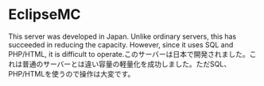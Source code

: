 # EclipseMC
This server was developed in Japan. Unlike ordinary servers, this has succeeded in reducing the capacity. However, since it uses SQL and PHP/HTML, it is difficult to operate.このサーバーは日本で開発されました。これは普通のサーバーとは違い容量の軽量化を成功しました。ただSQL、PHP/HTMLを使うので操作は大変です。

